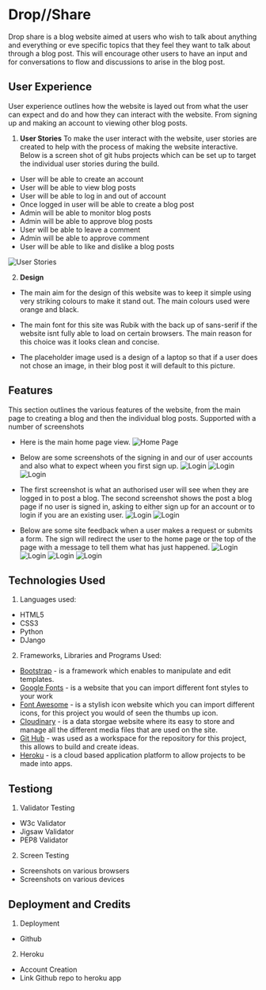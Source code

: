 # Drop//Share 

Drop share is a blog website aimed at users who wish to talk about anything and everything or eve specific topics that they feel they want to talk about through a blog post. This will encourage other users to have an input and for conversations to flow and discussions to arise in the blog post.

## User Experience

User experience outlines how the website is layed out from what the user can expect and do and how they can interact with the website. From signing up and making an account to viewing other blog posts. 

1. **User Stories** To make the user interact with the website, user stories are created to help with the process of making the website interactive. Below is a screen shot of git hubs projects which can be set up to target the individual user stories during the build. 
  * User will be able to create an account
  * User will be able to view blog posts
  * User will be able to log in and out of account
  * Once logged in user will be able to create a blog post
  * Admin will be able to monitor blog posts 
  * Admin will be able to approve blog posts
  * User will be able to leave a comment
  * Admin will be able to approve comment
  * User will be able to like and dislike a blog posts

![User Stories](static/images/user-stories.png)

2. **Design**
  * The main aim for the design of this website was to keep it simple using very
   striking colours to make it stand out. The main colours used were orange and black.

  * The main font for this site was Rubik with the back up of sans-serif if the website 
  isnt fully able to load on certain browsers. The main reason for this choice was it looks 
  clean and concise.

  * The placeholder image used is a design of a laptop so that if a user does not chose an image, in their blog post it will default to this picture.


## Features

This section outlines the various features of the website, from the main page to creating a blog and then the individual blog posts. Supported with a number of screenshots

* Here is the main home page view.
![Home Page](static/images/home-page.png)

* Below are some screenshots of the signing in and our of user accounts and also what to expect wheen you first sign up.
![Login](static/images/login.png)
![Login](static/images/log-out.png)
![Login](static/images/sign-up.png)

* The first screenshot is what an authorised user will see when they are logged in to post a blog. The second screenshot shows the post a blog page if no user is signed in, asking to either sign up for an account or to login if you are an existing user.
![Login](static/images/post-a-blog.png)
![Login](static/images/want-to-post.png)

* Below are some site feedback when a user makes a request or submits a form. The sign will redirect the user to the home page or the top of the page with a message to tell them what has just happened.
![Login](static/images/login-success.png)
![Login](static/images/signout-success.png)
![Login](static/images/post-approval.png)
![Login](static/images/comment%20approval.png)



## Technologies Used

1. Languages used: 
  * HTML5
  * CSS3
  * Python 
  * DJango

2. Frameworks, Libraries and Programs Used:
  * [Bootstrap](https://getbootstrap.com/) - is a framework which enables to manipulate and edit templates.
  * [Google Fonts](https://fonts.google.com/) - is a website that you can import different font styles to your work
  * [Font Awesome](https://fontawesome.com/) - is a stylish icon website which you can import different icons, for this project you would of seen the thumbs up icon.
  * [Cloudinary](https://cloudinary.com/) - is a data storgae website where its easy to store and manage all the different media files that are used on the site.
  * [Git Hub](https://github.com/) - was used as a workspace for the repository for this project, this allows to build and create ideas.
  * [Heroku](https://www.heroku.com/what) - is a cloud based application platform to allow projects to be made into apps.


## Testiong

1. Validator Testing
  * W3c Validator 
  * Jigsaw Validator
  * PEP8 Validator

2. Screen Testing 
  * Screenshots on various browsers
  * Screenshots on various devices


## Deployment and Credits 

1. Deployment
  * Github

2. Heroku
  * Account Creation
  * Link Github repo to heroku app